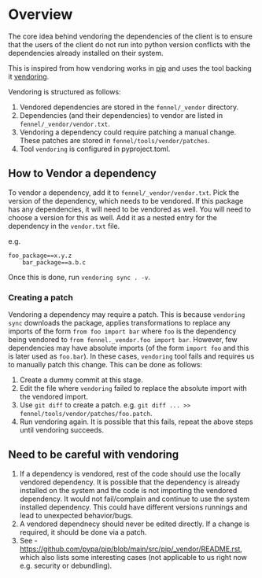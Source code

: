 # Overview
The core idea behind vendoring the dependencies of the client is to ensure that the 
users of the client do not run into python version conflicts with the dependencies already
installed on their system.

This is inspired from how vendoring works in [pip](https://github.com/pypa/pip) and uses 
the tool backing it [vendoring](https://pypi.org/project/vendoring/).

Vendoring is structured as follows:
1. Vendored dependencies are stored in the `fennel/_vendor` directory.
2. Dependencies (and their dependencies) to vendor are listed in `fennel/_vendor/vendor.txt`.
3. Vendoring a dependency could require patching a manual change. These patches are stored in
`fennel/tools/vendor/patches`.
4. Tool `vendoring` is configured in pyproject.toml.

## How to Vendor a dependency
To vendor a dependency, add it to `fennel/_vendor/vendor.txt`. Pick the version of the dependency,
which needs to be vendored. If this package has any dependencies, it will need to be vendored
as well. You will need to choose a version for this as well. Add it as a nested entry for the
dependency in the `vendor.txt` file.

e.g.

```
foo_package==x.y.z
    bar_package==a.b.c
```

Once this is done, run `vendoring sync . -v`.

### Creating a patch
Vendoring a dependency may require a patch. This is because `vendoring sync` downloads the package,
applies transformations to replace any imports of the form `from foo import bar` where `foo` is the
dependency being vendored to `from fennel._vendor.foo import bar`. However, few dependencies may have
absolute imports (of the form `import foo` and this is later used as `foo.bar`). In these cases, `vendoring`
tool fails and requires us to manually patch this change. This can be done as follows:
1. Create a dummy commit at this stage.
2. Edit the file where `vendoring` failed to replace the absolute import with the vendored import.
3. Use `git diff` to create a patch. e.g. `git diff ... >> fennel/tools/vendor/patches/foo.patch`.
4. Run vendoring again. It is possible that this fails, repeat the above steps until vendoring succeeds.

## Need to be careful with vendoring
1. If a dependency is vendored, rest of the code should use the locally vendored dependency. It is possible
that the dependency is already installed on the system and the code is not importing the vendored dependency.
It would not fail/complain and continue to use the system installed dependency. This could have different
versions runnings and lead to unexpected behavior/bugs.
2. A vendored dependnecy should never be edited directly. If a change is required, it should be done via
a patch.
3. See - https://github.com/pypa/pip/blob/main/src/pip/_vendor/README.rst, which also lists some interesting
cases (not applicable to us right now e.g. security or debundling).
